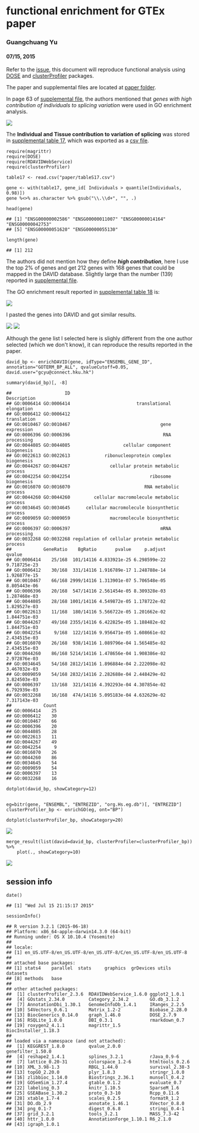 functional enrichment for GTEx paper
====================================

### Guangchuang Yu

#### 07/15, 2015

Refer to the [issue](https://github.com/GuangchuangYu/DOSE/issues/6),
this document will reproduce functional analysis using
[DOSE](http://www.bioconductor/packages/DOSE) and
[clusterProfiler](http://www.bioconductor.org/packages/clusterProfiler)
packages.

The paper and supplemental files are located at [paper folder](paper).

In page 63 of [supplemental file](paper/Mele.SM.pdf), the authors
mentioned that *genes with high contribution of individuals to splicing
variation* were used in GO enrichment analysis.

![](figures/Screenshot%202015-07-15%2020.03.05.png)

The **Individual and Tissue contribution to variation of splicing** was
stored in [supplemental table
17](paper/LargeSupplementTABLES_May1st_2015.xlsx), which was exported as
a [csv file](tableS17.csv).

    require(magrittr)
    require(DOSE)
    require(RDAVIDWebService)
    require(clusterProfiler)

    table17 <- read.csv("paper/tableS17.csv")

    gene <- with(table17, gene_id[ Individuals > quantile(Individuals, 0.98)])
    gene %<>% as.character %>% gsub("\\.\\d+", "", .)

    head(gene)

    ## [1] "ENSG00000002586" "ENSG00000011007" "ENSG00000014164" "ENSG00000042753"
    ## [5] "ENSG00000051620" "ENSG00000055130"

    length(gene)

    ## [1] 212

The authors did not mention how they define ***high contribution***,
here I use the top 2% of genes and get 212 genes with 168 genes that
could be mapped in the DAVID database. Slightly large than the number
(139) reported in [supplemental file](paper/Mele.SM.pdf).

The GO enrichment result reported in [supplemental table
18](paper/LargeSupplementTABLES_May1st_2015.xlsx) is:

![](figures/Screenshot%202015-07-15%2019.49.01.png)

I pasted the genes into DAVID and got similar results.

![](figures/Screenshot%202015-07-15%2021.10.11.png)
![](figures/Screenshot%202015-07-15%2021.10.28.png)

Although the gene list I selected here is slighly different from the one
author selected (which we don't know), it can reproduce the results
reported in the paper.

    david_bp <- enrichDAVID(gene, idType="ENSEMBL_GENE_ID", annotation="GOTERM_BP_ALL", qvalueCutoff=0.05, david.user="gcyu@connect.hku.hk")

    summary(david_bp)[, -8]

    ##                    ID                                      Description
    ## GO:0006414 GO:0006414                         translational elongation
    ## GO:0006412 GO:0006412                                      translation
    ## GO:0010467 GO:0010467                                  gene expression
    ## GO:0006396 GO:0006396                                   RNA processing
    ## GO:0044085 GO:0044085                    cellular component biogenesis
    ## GO:0022613 GO:0022613             ribonucleoprotein complex biogenesis
    ## GO:0044267 GO:0044267               cellular protein metabolic process
    ## GO:0042254 GO:0042254                              ribosome biogenesis
    ## GO:0016070 GO:0016070                            RNA metabolic process
    ## GO:0044260 GO:0044260         cellular macromolecule metabolic process
    ## GO:0034645 GO:0034645      cellular macromolecule biosynthetic process
    ## GO:0009059 GO:0009059               macromolecule biosynthetic process
    ## GO:0006397 GO:0006397                                  mRNA processing
    ## GO:0032268 GO:0032268 regulation of cellular protein metabolic process
    ##            GeneRatio    BgRatio       pvalue     p.adjust       qvalue
    ## GO:0006414    25/168  101/14116 4.833921e-25 6.298599e-22 9.718725e-23
    ## GO:0006412    30/168  331/14116 1.916789e-17 1.248788e-14 1.926877e-15
    ## GO:0010467    66/168 2999/14116 1.313901e-07 5.706548e-05 8.805443e-06
    ## GO:0006396    20/168  547/14116 2.561454e-05 8.309328e-03 1.287468e-03
    ## GO:0044085    28/168 1001/14116 4.549872e-05 1.178722e-02 1.829527e-03
    ## GO:0022613    11/168  180/14116 5.566722e-05 1.201662e-02 1.844751e-03
    ## GO:0044267    49/168 2355/14116 6.422825e-05 1.188482e-02 1.844751e-03
    ## GO:0042254     9/168  122/14116 9.956471e-05 1.608661e-02 2.434515e-03
    ## GO:0016070    26/168  938/14116 1.089796e-04 1.565485e-02 2.434515e-03
    ## GO:0044260    86/168 5214/14116 1.478656e-04 1.908386e-02 2.972876e-03
    ## GO:0034645    54/168 2812/14116 1.896884e-04 2.222098e-02 3.467032e-03
    ## GO:0009059    54/168 2832/14116 2.282688e-04 2.448429e-02 3.824503e-03
    ## GO:0006397    13/168  321/14116 4.392293e-04 4.307854e-02 6.792939e-03
    ## GO:0032268    16/168  474/14116 5.095183e-04 4.632629e-02 7.317143e-03
    ##            Count
    ## GO:0006414    25
    ## GO:0006412    30
    ## GO:0010467    66
    ## GO:0006396    20
    ## GO:0044085    28
    ## GO:0022613    11
    ## GO:0044267    49
    ## GO:0042254     9
    ## GO:0016070    26
    ## GO:0044260    86
    ## GO:0034645    54
    ## GO:0009059    54
    ## GO:0006397    13
    ## GO:0032268    16

    dotplot(david_bp, showCategory=12)

<img src="README_files/figure-markdown_strict/unnamed-chunk-4-1.png" title="" alt="" style="display: block; margin: auto;" />

    eg=bitr(gene, "ENSEMBL", "ENTREZID", "org.Hs.eg.db")[, "ENTREZID"]
    clusterProfiler_bp <- enrichGO(eg, ont="BP")

    dotplot(clusterProfiler_bp, showCategory=20)

![](README_files/figure-markdown_strict/unnamed-chunk-7-1.png)

    merge_result(list(david=david_bp, clusterProfiler=clusterProfiler_bp)) %>%
        plot(., showCategory=10)

![](README_files/figure-markdown_strict/unnamed-chunk-8-1.png)

session info
------------

    date()

    ## [1] "Wed Jul 15 21:15:17 2015"

    sessionInfo()

    ## R version 3.2.1 (2015-06-18)
    ## Platform: x86_64-apple-darwin14.3.0 (64-bit)
    ## Running under: OS X 10.10.4 (Yosemite)
    ## 
    ## locale:
    ## [1] en_US.UTF-8/en_US.UTF-8/en_US.UTF-8/C/en_US.UTF-8/en_US.UTF-8
    ## 
    ## attached base packages:
    ## [1] stats4    parallel  stats     graphics  grDevices utils     datasets 
    ## [8] methods   base     
    ## 
    ## other attached packages:
    ##  [1] clusterProfiler_2.3.6  RDAVIDWebService_1.6.0 ggplot2_1.0.1         
    ##  [4] GOstats_2.34.0         Category_2.34.2        GO.db_3.1.2           
    ##  [7] AnnotationDbi_1.30.1   GenomeInfoDb_1.4.1     IRanges_2.2.5         
    ## [10] S4Vectors_0.6.1        Matrix_1.2-2           Biobase_2.28.0        
    ## [13] BiocGenerics_0.14.0    graph_1.46.0           DOSE_2.7.9            
    ## [16] RSQLite_1.0.0          DBI_0.3.1              rmarkdown_0.7         
    ## [19] roxygen2_4.1.1         magrittr_1.5           BiocInstaller_1.18.3  
    ## 
    ## loaded via a namespace (and not attached):
    ##  [1] KEGGREST_1.8.0         qvalue_2.0.0           genefilter_1.50.0     
    ##  [4] reshape2_1.4.1         splines_3.2.1          rJava_0.9-6           
    ##  [7] lattice_0.20-31        colorspace_1.2-6       htmltools_0.2.6       
    ## [10] XML_3.98-1.3           RBGL_1.44.0            survival_2.38-3       
    ## [13] topGO_2.20.0           plyr_1.8.3             stringr_1.0.0         
    ## [16] zlibbioc_1.14.0        Biostrings_2.36.1      munsell_0.4.2         
    ## [19] GOSemSim_1.27.4        gtable_0.1.2           evaluate_0.7          
    ## [22] labeling_0.3           knitr_1.10.5           SparseM_1.6           
    ## [25] GSEABase_1.30.2        proto_0.3-10           Rcpp_0.11.6           
    ## [28] xtable_1.7-4           scales_0.2.5           formatR_1.2           
    ## [31] DO.db_2.9              annotate_1.46.1        XVector_0.8.0         
    ## [34] png_0.1-7              digest_0.6.8           stringi_0.4-1         
    ## [37] grid_3.2.1             tools_3.2.1            MASS_7.3-42           
    ## [40] httr_1.0.0             AnnotationForge_1.10.1 R6_2.1.0              
    ## [43] igraph_1.0.1

